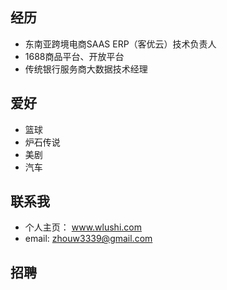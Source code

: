 ## 经历
- 东南亚跨境电商SAAS ERP（客优云）技术负责人
- 1688商品平台、开放平台
- 传统银行服务商大数据技术经理

## 爱好
- 篮球
- 炉石传说
- 美剧
- 汽车

## 联系我
- 个人主页： www.wlushi.com
- email: zhouw3339@gmail.com

## 招聘
